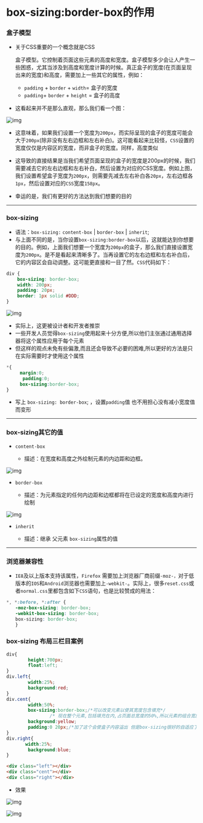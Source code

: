 # box-sizing:border-box的作用

### 盒子模型

- 关于CSS重要的一个概念就是CSS

  盒子模型。它控制着页面这些元素的高度和宽度。盒子模型多少会让人产生一些困惑，尤其当涉及到高度和宽度计算的时候。真正盒子的宽度(在页面呈现出来的宽度)和高度，需要加上一些其它的属性，例如：

  - `padding` + `border` + `width`= 盒子的宽度
  - `padding`+ `border` + `height` = 盒子的高度

- 这看起来并不是那么直观，那么我们看一个图：

![img](https:////upload-images.jianshu.io/upload_images/1480597-fa20b7741a01637b.png?imageMogr2/auto-orient/strip|imageView2/2/w/754/format/webp)

- 这意味着，如果我们设置一个宽度为`200px`，而实际呈现的盒子的宽度可能会大于`200px`(除非没有左右边框和左右补白)。这可能看起来比较怪，`CSS`设置的宽度仅仅是内容区的宽度，而非盒子的宽度。同样，高度类似
- 这导致的直接结果是当我们希望页面呈现的盒子的宽度是200px的时候，我们需要减去它的左右边框和左右补白，然后设置为对应的CSS宽度。例如上图，我们设置希望盒子宽度为`200px`，则需要先减去左右补白各`20px`，左右边框各`1px`，然后设置对应的`CSS`宽度`158px`。

- 幸运的是，我们有更好的方法达到我们想要的目的

------

### box-sizing

- 语法：`box-sizing:`  `content-box` | `border-box` | `inherit`;
- 与上面不同的是，当你设置`box-sizing:border-box`以后，这就能达到你想要的目的。例如，上面我们想要一个宽度为`200px`的盒子，那么我们直接设置宽度为`200px`。是不是看起来清晰多了。当再设置它的左右边框和左右补白后，它的内容区会自动调整。这可能更直接和一目了然。`CSS`代码如下：



```css
div {
    box-sizing: border-box;
    width: 200px;
    padding: 20px;
    border: 1px solid #DDD;
}
```

![img](https:////upload-images.jianshu.io/upload_images/1480597-3308495b97c70b65.png?imageMogr2/auto-orient/strip|imageView2/2/w/749/format/webp)

- 实际上，这更被设计者和开发者推崇
- 一些开发人员觉得`box-sizing`使用起来十分方便,所以他们主张通过通用选择器将这个属性应用于每个元素
- 但这样的观点未免有些偏激,而且还会导致不必要的困难,所以更好的方法是只在实际需要时才使用这个属性



```css
*{
     margin:0;
      padding:0;
     box-sizing:border-box;
}
```

- 写上 `box-sizing: border-box`; ，设置`padding`值 也不用担心没有减小宽度值而变形

------

### box-sizing其它的值

- ```
  content-box
  ```

  - 描述：在宽度和高度之外绘制元素的内边距和边框。

![img](https:////upload-images.jianshu.io/upload_images/1480597-707e492f1498ffd6.jpg?imageMogr2/auto-orient/strip|imageView2/2/w/500/format/webp)

- ```
  border-box
  ```

  - 描述：为元素指定的任何内边距和边框都将在已设定的宽度和高度内进行绘制

![img](https:////upload-images.jianshu.io/upload_images/1480597-0d0c50a7d16e7164.jpg?imageMogr2/auto-orient/strip|imageView2/2/w/500/format/webp)

- ```
  inherit
  ```

  - 描述：继承 父元素 `box-sizing`属性的值

------

### 浏览器兼容性

- `IE8`及以上版本支持该属性，`Firefox` 需要加上浏览器厂商前缀`-moz-，`对于低版本的`IOS`和`Android`浏览器也需要加上`-webkit-`。实际上，很多`reset.css`或者`normal.css`里都包含如下`CSS`语句，也是比较赞成的用法：



```css
*, *:before, *:after {
　　-moz-box-sizing: border-box;
　　-webkit-box-sizing: border-box;
　　box-sizing: border-box;
　　}
```

### box-sizing 布局三栏目案例



```css
div{
        height:700px;
        float:left;
}
div.left{
        width:25%;
        background:red;
}
div.cent{
        width:50%;
        box-sizing:border-box;/*可以改变元素以使其宽度包含填充*/
                /* 现在整个元素,包括填充在内,占页面总宽度的50%,所以元素的组合宽度为100%,这全程它们很好地适应于它们的容器.*/
        background:yellow;
        padding:0 20px;/*加了这个会使盒子内容溢出 但是box-sizing很好的自适应了*/
}
div.right{
       width:25%;
        background:blue;
}
```



```html
<div class="left"></div>
<div class="cent"></div>
<div class="right"></div>
```

- 效果

![img](https:////upload-images.jianshu.io/upload_images/1480597-fc7077a82856048c.png?imageMogr2/auto-orient/strip|imageView2/2/w/1200/format/webp)

![img](https:////upload-images.jianshu.io/upload_images/1480597-446074af9d0ce792.png?imageMogr2/auto-orient/strip|imageView2/2/w/1200/format/webp)

 

 